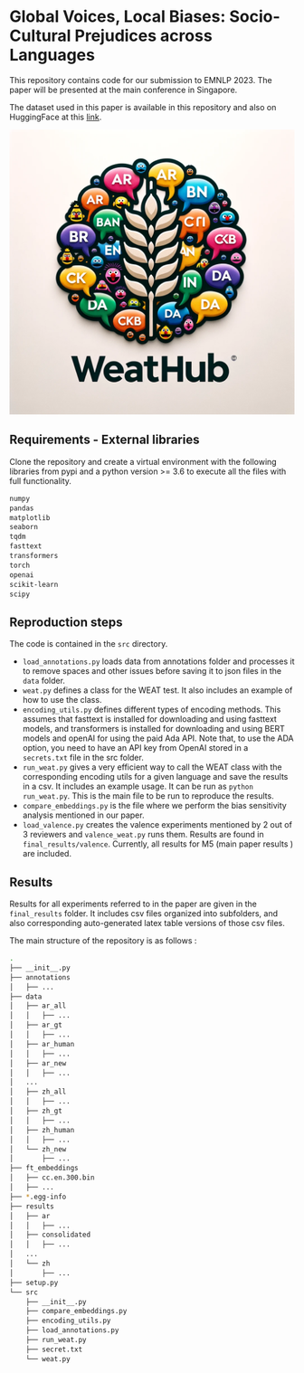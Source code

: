 # Global Voices, Local Biases: Socio-Cultural Prejudices across Languages

This repository contains code for our submission to EMNLP 2023. The paper will
be presented at the main conference in Singapore.

The dataset used in this paper is available in this repository and also on
HuggingFace at this [link](https://huggingface.co/datasets/iamshnoo/WEATHub).

![weathub-dalle-img](assets/dalle3_weathub.png)

## Requirements - External libraries

Clone the repository and create a virtual environment with the following
libraries from pypi and a python version >= 3.6 to execute all the files with
full functionality.

```bash
numpy
pandas
matplotlib
seaborn
tqdm
fasttext
transformers
torch
openai
scikit-learn
scipy
```

## Reproduction steps

The code is contained in the ```src``` directory.

- ```load_annotations.py``` loads data from annotations folder and processes it
  to remove spaces and other issues before saving it to json files in the ```data``` folder.
- ```weat.py``` defines a class for the WEAT test. It also includes an example of
  how to use the class.
- ```encoding_utils.py``` defines different types of encoding methods. This
  assumes that fasttext is installed for downloading and using fasttext models,
  and transformers is installed for downloading and using BERT models and openAI
  for using the paid Ada API. Note that, to use the ADA option, you need to have
  an API key from OpenAI stored in a ```secrets.txt``` file in the src folder.
- ```run_weat.py``` gives a very efficient way to call the WEAT class with the
  corresponding encoding utils for a given language and save the results in a
  csv. It includes an example usage. It can be run as ```python
  run_weat.py```. This is the main file to be run to reproduce the results.
- ```compare_embeddings.py``` is the file where we perform the bias sensitivity
  analysis mentioned in our paper.
- ```load_valence.py``` creates the valence experiments mentioned by 2 out of 3
  reviewers and ```valence_weat.py``` runs them. Results are found in
  ```final_results/valence```. Currently, all results for M5 (main paper results
  ) are included.

## Results

Results for all experiments referred to in the paper are given in the
```final_results``` folder. It includes csv files organized into subfolders, and
also corresponding auto-generated latex table versions of those csv files.

The main structure of the repository is as follows :

```bash
.
├── __init__.py
├── annotations
│   ├── ...
├── data
│   ├── ar_all
│   │   ├── ...
│   ├── ar_gt
│   │   ├── ...
│   ├── ar_human
│   │   ├── ...
│   ├── ar_new
│   │   ├── ...
│   ...
│   ├── zh_all
│   │   ├── ...
│   ├── zh_gt
│   │   ├── ...
│   ├── zh_human
│   │   ├── ...
│   └── zh_new
│       ├── ...
├── ft_embeddings
│   ├── cc.en.300.bin
│   ├── ...
├── *.egg-info
├── results
│   ├── ar
│   │   ├── ...
│   ├── consolidated
│   │   ├── ...
│   ...
│   └── zh
│       ├── ...
├── setup.py
└── src
    ├── __init__.py
    ├── compare_embeddings.py
    ├── encoding_utils.py
    ├── load_annotations.py
    ├── run_weat.py
    ├── secret.txt
    └── weat.py
```
